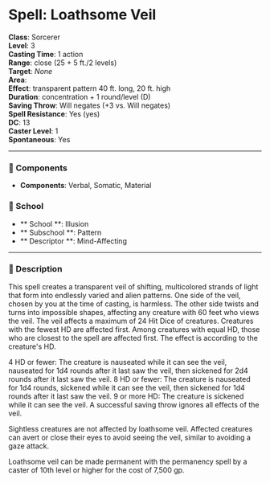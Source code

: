 
# Spell: Loathsome Veil
**Class**: Sorcerer  
**Level**: 3  
**Casting Time**: 1 action  
**Range**: close (25 + 5 ft./2 levels)  
**Target**: _None_  
**Area**:   
**Effect**: transparent pattern 40 ft. long, 20 ft. high  
**Duration**: concentration + 1 round/level (D)  
**Saving Throw**: Will negates (+3 vs. Will negates)  
**Spell Resistance**: Yes (yes)  
**DC**: 13  
**Caster Level**: 1  
**Spontaneous**: Yes

---

### 🔮 Components
- **Components**: Verbal, Somatic, Material

### 🏫 School
- ** School **: Illusion
- ** Subschool **: Pattern
- ** Descriptor **: Mind-Affecting
---

### 📜 Description
This spell creates a transparent veil of shifting, multicolored strands of light that form into endlessly varied and alien patterns. One side of the veil, chosen by you at the time of casting, is harmless. The other side twists and turns into impossible shapes, affecting any creature with 60 feet who views the veil. The veil affects a maximum of 24 Hit Dice of creatures. Creatures with the fewest HD are affected first. Among creatures with equal HD, those who are closest to the spell are affected first. The effect is according to the creature's HD.

4 HD or fewer: The creature is nauseated while it can see the veil, nauseated for 1d4 rounds after it last saw the veil, then sickened for 2d4 rounds after it last saw the veil.
8 HD or fewer: The creature is nauseated for 1d4 rounds, sickened while it can see the veil, then sickened for 1d4 rounds after it last saw the veil.
9 or more HD: The creature is sickened while it can see the veil. A successful saving throw ignores all effects of the veil. 

Sightless creatures are not affected by loathsome veil. Affected creatures can avert or close their eyes to avoid seeing the veil, similar to avoiding a gaze attack.

Loathsome veil can be made permanent with the permanency spell by a caster of 10th level or higher for the cost of 7,500 gp.
